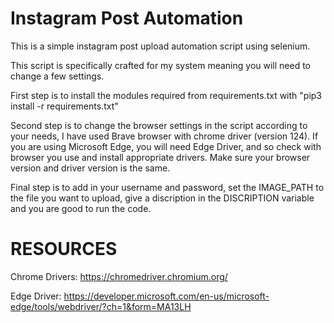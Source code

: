 # Instagram Post Automation

This is a simple instagram post upload automation script using selenium.

This script is specifically crafted for my system meaning you will need to change a few settings.

First step is to install the modules required from requirements.txt with "pip3 install -r requirements.txt"

Second step is to change the browser settings in the script according to your needs, I have used Brave browser with chrome driver (version 124).
If you are using Microsoft Edge, you will need Edge Driver, and so check with browser you use and install appropriate drivers.
Make sure your browser version and driver version is the same.

Final step is to add in your username and password, set the IMAGE_PATH to the file you want to upload, give a discription in the DISCRIPTION variable and you are good to run the code.

# RESOURCES

Chrome Drivers: https://chromedriver.chromium.org/

Edge Driver: https://developer.microsoft.com/en-us/microsoft-edge/tools/webdriver/?ch=1&form=MA13LH



